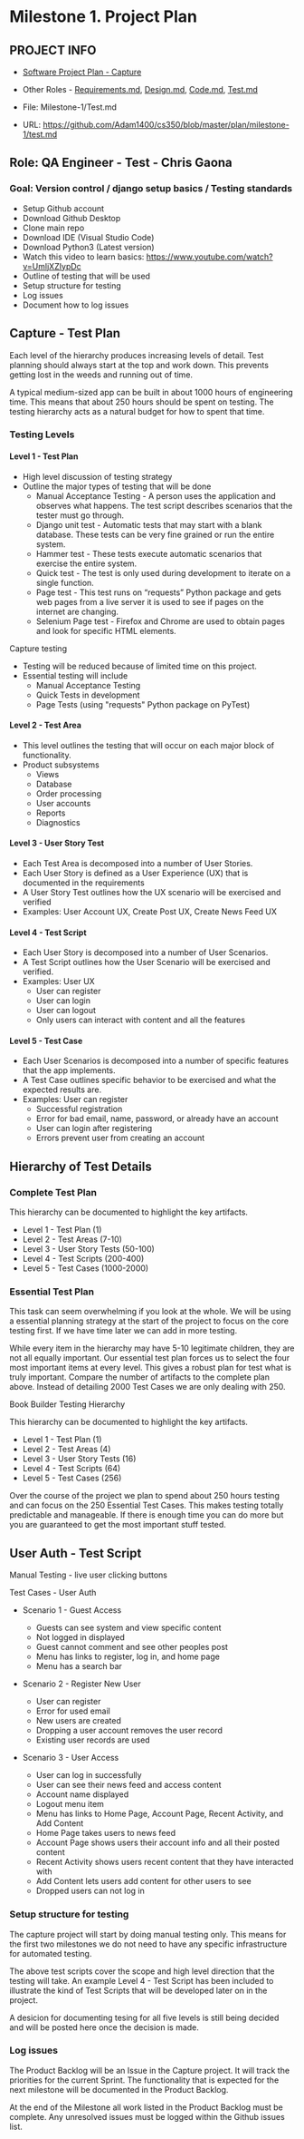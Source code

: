 # Milestone 1. Project Plan

## PROJECT INFO
* [Software Project Plan - Capture](https://capture350.herokuapp.com/)

* Other Roles - [Requirements.md](), [Design.md](), [Code.md](), [Test.md]()

* File: Milestone-1/Test.md

* URL: https://github.com/Adam1400/cs350/blob/master/plan/milestone-1/test.md
## Role: QA Engineer - Test - Chris Gaona

### Goal: Version control / django setup basics / Testing standards

* Setup Github account
* Download Github Desktop
* Clone main repo
* Download IDE (Visual Studio Code) 
* Download Python3 (Latest version)
* Watch this video to learn basics: https://www.youtube.com/watch?v=UmljXZIypDc
* Outline of testing that will be used
* Setup structure for testing
* Log issues
* Document how to log issues

## Capture - Test Plan

Each level of the hierarchy produces increasing levels of detail.  Test planning should always start at the top and work down. This prevents getting lost
in the weeds and running out of time.

A typical medium-sized app can be built in about 1000 hours of engineering time.  This means that about 250 hours should be spent on testing.  The
testing hierarchy acts as a natural budget for how to spent that time.


### Testing Levels 

#### Level 1 - Test Plan

* High level discussion of testing strategy
* Outline the major types of testing that will be done
    * Manual Acceptance Testing - A person uses the application and observes what happens.  The test script describes scenarios that the tester must go through.
    * Django unit test - Automatic tests that may start with a blank database.  These tests can be very fine grained or run the entire system.
    * Hammer test - These tests execute automatic scenarios that exercise the entire system.
    * Quick test - The test is only used during development to iterate on a single function.
    * Page test - This test runs on “requests” Python package and gets web pages from a live server it is used to see if pages on the internet are changing.
    * Selenium Page test - Firefox and Chrome are used to obtain pages and look for specific HTML elements.
    
Capture testing

* Testing will be reduced because of limited time on this project.
* Essential testing will include
    * Manual Acceptance Testing
    * Quick Tests in development
    * Page Tests (using "requests" Python package on PyTest)
    

#### Level 2 - Test Area

* This level outlines the testing that will occur on each major block of functionality.
* Product subsystems
    * Views
    * Database
    * Order processing
    * User accounts
    * Reports
    * Diagnostics

#### Level 3 - User Story Test

* Each Test Area is decomposed into a number of User Stories.  
* Each User Story is defined as a User Experience (UX) that is documented in the requirements
* A User Story Test outlines how the UX scenario will be exercised and verified
* Examples:  User Account UX,  Create Post UX, Create News Feed UX

#### Level 4 - Test Script

* Each User Story  is decomposed into a number of User Scenarios.  
* A Test Script outlines how the User Scenario will be exercised and verified.
* Examples:  User UX
    * User can register
    * User can login
    * User can logout
    * Only users can interact with content and all the features

#### Level 5 - Test Case

* Each User Scenarios  is decomposed into a number of specific features that the app implements.  
* A Test Case outlines specific behavior to be exercised and what the expected results are.
* Examples:  User can register
    * Successful registration
    * Error for bad email, name, password, or already have an account
    * User can login after registering
    * Errors prevent user from creating an account


## Hierarchy of Test Details

### Complete Test Plan

This hierarchy can be documented to highlight the key artifacts.

* Level 1 - Test Plan (1)
* Level 2 - Test Areas (7-10)
* Level 3 - User Story Tests (50-100)
* Level 4 - Test Scripts (200-400)
* Level 5 - Test Cases (1000-2000)

### Essential Test Plan

This task can seem overwhelming if you look at the whole.   We will be using a essential planning strategy at the start of the project to focus on the core testing first.  If we have time later we can add in more testing.

While every item in the hierarchy may have 5-10 legitimate children, they are not all equally important.  Our essential test plan forces us to select the four most important items at every level.  This gives a robust plan for test what is truly important.  Compare the number of artifacts to the complete plan above.  Instead of detailing 2000 Test Cases we are only dealing with 250.

Book Builder Testing Hierarchy

This hierarchy can be documented to highlight the key artifacts.

* Level 1 - Test Plan (1)
* Level 2 - Test Areas (4)
* Level 3 - User Story Tests (16)
* Level 4 - Test Scripts (64)
* Level 5 - Test Cases (256)

Over the course of the project we plan to spend about 250 hours testing and can focus on the 250 Essential Test Cases.  This makes testing totally predictable and manageable.  If there is enough time you can do more but you are guaranteed to get the most important stuff tested.


## User Auth - Test Script

Manual Testing - live user clicking buttons

Test Cases - User Auth

* Scenario 1 - Guest Access
    * Guests can see system and view specific content
    * Not logged in displayed
    * Guest cannot comment and see other peoples post
    * Menu has links to register, log in, and home page
    * Menu has a search bar

* Scenario 2 - Register New User
    * User can register
    * Error for used email
    * New users are created
    * Dropping a user account removes the user record
    * Existing user records are used

* Scenario 3 - User Access
    * User can log in successfully
    * User can see their news feed and access content
    * Account name displayed
    * Logout menu item
    * Menu has links to Home Page, Account Page, Recent Activity, and Add Content
    * Home Page takes users to news feed
    * Account Page shows users their account info and all their posted content
    * Recent Activity shows users recent content that they have interacted with
    * Add Content lets users add content for other users to see
    * Dropped users can not log in


### Setup structure for testing

The capture project will start by doing manual testing only.  This means for the
first two milestones we do not need to have any specific infrastructure for automated
testing.

The above test scripts cover the scope and high level direction that the testing will 
take.  An example Level 4 - Test Script has been included to illustrate the kind of 
Test Scripts that will be developed later on in the project.

A desicion for documenting tesing for all five levels is still being decided and will be posted here once the decision is made.

### Log issues

The Product Backlog will be an Issue in the Capture project.  It will track the 
priorities for the current Sprint.  The functionality that is expected for the next
milestone will be documented in the Product Backlog.

At the end of the Milestone all work listed in the Product Backlog must be complete.
Any unresolved issues must be logged within the Github issues list.

